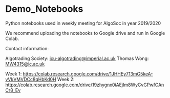 # Demo_Notebooks
Python notebooks used in weekly meeting for AlgoSoc in year 2019/2020

We recommend uploading the notebooks to Google drive and run in Google Colab.

Contact information:

Algotrading Society: icu-algotrading@imperial.ac.uk
Thomas Wong: MW4315@ic.ac.uk

Week 1: https://colab.research.google.com/drive/1JHHEy713mG5keA-vVkVMVDCc8qHbKd0H
Week 2: https://colab.research.google.com/drive/19zhygnx0iAEjIm8WyCvGPwfCAnCr8_Ev
